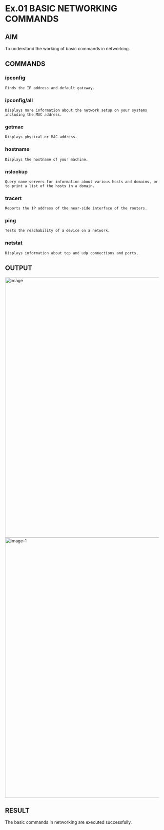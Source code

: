 # Ex.01 BASIC NETWORKING COMMANDS
## AIM
  To understand the working of basic commands in networking.

## COMMANDS
### ipconfig
    Finds the IP address and default gateway.
    
### ipconfig/all
    Displays more information about the network setup on your systems including the MAC address.

### getmac
    Displays physical or MAC address.

### hostname
    Displays the hostname of your machine.
    
### nslookup
    Query name servers for information about various hosts and domains, or to print a list of the hosts in a domain.
    
### tracert
    Reports the IP address of the near-side interface of the routers.

### ping
    Tests the reachability of a device on a network. 

### netstat
    Displays information about tcp and udp connections and ports.

## OUTPUT

<img width="853" alt="image" src="https://github.com/mrmdsuhail/Agri_Ex01/assets/165985737/bc65cd38-56e6-423e-9ad9-683cac060dd8">

<img width="853" alt="image-1" src="https://github.com/mrmdsuhail/Agri_Ex01/assets/165985737/8ec5fa6b-b23a-4ed2-b872-7b17dff652c4">

## RESULT
  The basic commands in networking are executed successfully.
